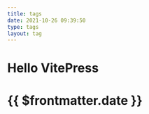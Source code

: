 ```yaml
---
title: tags
date: 2021-10-26 09:39:50
type: tags
layout: tag
---
```



# Hello VitePress

# {{ $frontmatter.date }}
